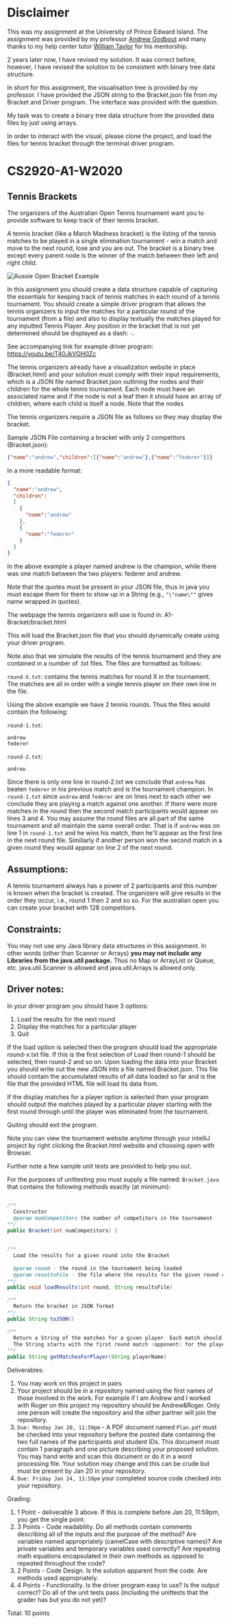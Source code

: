 
# Disclaimer
This was my assignment at the University of Prince Edward Island. 
The assignment was provided by my professor [Andrew Godbout](https://github.com/andrewgodbout) and many thanks
to my help center tutor [William Taylor](https://github.com/wtaylor17) for his mentorship. 

2 years later now, I have revised my solution. It was correct before, however, I have revised the solution to be 
consistent with binary tree data structure. 

In short for this assignment, the visualisation tree is provided by my professor. I have provided the JSON string
to the Bracket.json file from my Bracket and Driver program. The interface was provided with the question. 

My task was to create a binary tree data structure from the provided data files by just using arrays. 

In order to interact with the visual, please clone the project, and load the files for tennis bracket through the 
terminal driver program. 

# CS2920-A1-W2020
## Tennis Brackets

The organizers of the Australian Open Tennis tournament want you to provide software to keep track of their tennis bracket. 

A tennis bracket (like a March Madness bracket) is the listing of the tennis matches to be played in a single elimination tournament - win a match and move to the next round, lose and you are out. The bracket is a binary tree except every parent node is the winner of the match between their left and right child. 

![Aussie Open Bracket Example](bracket.jpg)

In this assignment you should create a data structure capable of capturing the essentials for keeping track of tennis matches in each round of a tennis tournament. You should create a simple driver program that allows the tennis organizers to input the matches for a particular round of the tournament (from a file) and also to display textually the matches played for any inputted Tennis Player. Any position in the bracket that is not yet determined should be displayed as a dash: `-`.

See accompanying link for example driver program: https://youtu.be/T40JkVGH0Zc

The tennis organizers already have a visualization website in place (Bracket.html) and your solution must comply with their input requirements, which is a JSON file named Bracket.json outlining the nodes and their children for the whole tennis tournament. Each node must have an associated name and if the node is not a leaf then it should have an array of children, where each child is itself a node. Note that the nodes 

The tennis organizers require a JSON file as follows so they may display the bracket. 

Sample JSON File containing a bracket with only 2 competitors (Bracket.json):

```json
{"name":"andrew","children":[{"name":"andrew"},{"name":"federer"}]}
```
In a more readable format:
```json
{
  "name":"andrew",
  "children": 
  [
    {
      "name":"andrew"
    }, 
    {
      "name":"federer"
    }
  ]
}
```

In the above example a player named andrew is the champion, while there was one match between the two players: federer and andrew. 

Note that the quotes must be present in your JSON file, thus in java you must escape them for them to show up in a String (e.g., ```"\"name\""``` gives name wrapped in quotes).

The webpage the tennis organizers will use is found in: A1-Bracket/bracket.html

This will load the Bracket.json file that you should dynamically create using your driver program.

Note also that we simulate the results of the tennis tournament and they are contained in a number of .txt files. The files are formatted as follows:

`round-X.txt`: contains the tennis matches for round X in the tournament. The matches are all in order with a single tennis player on their own line in the file. 

Using the above example we have 2 tennis rounds. Thus the files would contain the following:

`round-1.txt`:
```
andrew
federer
```

`round-2.txt`:
```
andrew
```

Since there is only one line in round-2.txt we conclude that `andrew` has beaten `federer` in his previous match and is the tournament champion. In `round-1.txt` since `andrew` and `federer` are on lines next to each other we conclude they are playing a match against one another. If there were more matches in the round then the second match participants would appear on lines 3 and 4. You may assume the round files are all part of the same tournament and all maintain the same overall order. That is if `andrew` was on line 1 in `round-1.txt` and he wins his match, then he'll appear as the first line in the next round file. Similiarly if another person won the second match in a given round they would appear on line 2 of the next round. 

## Assumptions: 

A tennis tournament always has a power of 2 participants and this number is known when the bracket is created. 
The organizers will give results in the order they occur, i.e., round 1 then 2 and so so. For the australian open you can create your bracket with 128 competitors.

## Constraints:
You may not use any Java library data structures in this assignment. In other words (other than Scanner or Arrays) **you may not include any Libraries from the java.util package.** Thus no Map or ArrayList or Queue, etc. java.util.Scanner is allowed and java.util.Arrays is allowed only.

## Driver notes:

In your driver program you should have 3 options:

1. Load the results for the next round 
2. Display the matches for a particular player
3. Quit

If the load option is selected then the program should load the appropriate round-x.txt file. If this is the first selection of Load then round-1 should be selected, then round-2 and so on. Upon loading the data into your Bracket you should write out the new JSON into a file named Bracket.json. This file should contain the accumulated results of all data loaded so far and is the file that the provided HTML file will load its data from.

If the display matches for a player option is selected then your program should output the matches played by a particular player starting with the first round through until the player was eliminated from the tournament.

Quiting should exit the program. 

Note you can view the tournament website anytime through your intelliJ project by right clicking the Bracket.html website and choosing open with Browser.

Further note a few sample unit tests are provided to help you out.

For the purposes of unittesting you must supply a file named: `Bracket.java` that contains the following methods exactly (at minimum):

```java

/**
  Constructor 
  @param numCompetitors the number of competitors in the tournament
**/
public Bracket(int numCompetitors) {


/**
  Load the results for a given round into the Bracket
  
  @param round - the round in the tournament being loaded
  @param resultsFile - the file where the results for the given round can be found
**/
public void loadResults(int round, String resultsFile) 

/**
  Return the bracket in JSON format
**/
public String toJSON()

/**
  Return a String of the matches for a given player. Each match should appear on its own line and should only include the opponent name.
  The String starts with the first round match (opponent) for the player, round 2 (if applicable) is on line 2, etc.
**/
public String getMatchesForPlayer(String playerName)
```


Deliverables: 

1. You may work on this project in pairs
2. Your project should be in a repository named using the first names of those involved in the work. For example if I am Andrew and I worked with Roger on this project my repository should be Andrew&Roger. Only one person will create the repository and the other partner will join the repository.
3. `Due: Monday Jan 20, 11:59pm` - A PDF document named `Plan.pdf` must be checked into your repository before the posted date containing the two full names of the participants and student IDs. This document must contain 1 paragraph and one picture describing your proposed solution. You may hand write and scan this document or do it in a word processing file. Your solution may change and this can be crude but must be present by Jan 20 in your repository.
4. `Due: Friday Jan 24, 11:59pm` your completed source code checked into your repository.


Grading: 

1. 1 Point - deliverable 3 above. If this is complete before Jan 20, 11:59pm, you get the single point. 
2. 3 Points - Code readability. Do all methods contain comments describing all of the inputs and the purpose of the method? Are variables named appropriately (camelCase with descriptive names)? Are private variables and temporary variables used correctly? Are repeating math equations encapsulated in their own methods as opposed to repeated throughout the code?
3. 2 Points - Code Design. Is the solution apparent from the code. Are methods used appropriately. 
4. 4 Points - Functionality. Is the driver program easy to use? Is the output correct? Do all of the unit tests pass (including the unittests that the grader has but you do not yet)?

Total: 10 points
